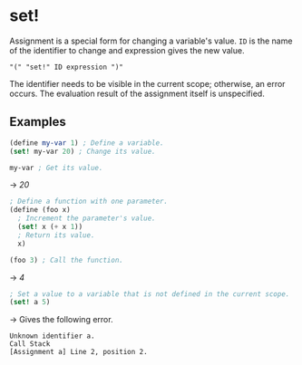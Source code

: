 # set!
Assignment is a special form for changing a variable's value.
`ID` is the name of the identifier to change and expression gives the new value.
```
"(" "set!" ID expression ")"
```
The identifier needs to be visible in the current scope; otherwise, an error occurs.
The evaluation result of the assignment itself is unspecified.

## Examples
```scheme
(define my-var 1) ; Define a variable.
(set! my-var 20) ; Change its value.

my-var ; Get its value.
```
-> *20*

```scheme
; Define a function with one parameter.
(define (foo x)
  ; Increment the parameter's value.
  (set! x (+ x 1))
  ; Return its value.
  x)

(foo 3) ; Call the function.
```
-> *4*

```scheme
; Set a value to a variable that is not defined in the current scope.
(set! a 5)
```
-> Gives the following error.
```
Unknown identifier a.
Call Stack
[Assignment a] Line 2, position 2.
```